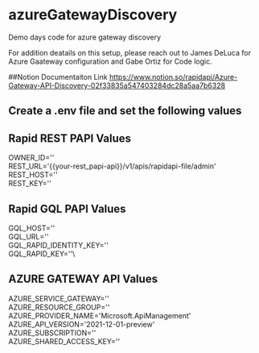 # azureGatewayDiscovery
Demo days code for azure gateway discovery

For addition deatails on this setup, please reach out to James DeLuca for Azure Gaateway configuration and Gabe Ortiz for Code logic.

##Notion Documentaiton Link
https://www.notion.so/rapidapi/Azure-Gateway-API-Discovery-02f33835a547403284dc28a5aa7b6328


## Create a .env file and set the following values


## Rapid REST PAPI Values
OWNER_ID=''\
REST_URL='{{your-rest_papi-api}}/v1/apis/rapidapi-file/admin'\
REST_HOST=''\
REST_KEY=''

## Rapid GQL PAPI Values
GQL_HOST=''\
GQL_URL=''\
GQL_RAPID_IDENTITY_KEY=''\
GQL_RAPID_KEY=''\

## AZURE GATEWAY API Values
AZURE_SERVICE_GATEWAY=''\
AZURE_RESOURCE_GROUP=''\
AZURE_PROVIDER_NAME='Microsoft.ApiManagement'\
AZURE_API_VERSION='2021-12-01-preview'\
AZURE_SUBSCRIPTION=''\
AZURE_SHARED_ACCESS_KEY=''
